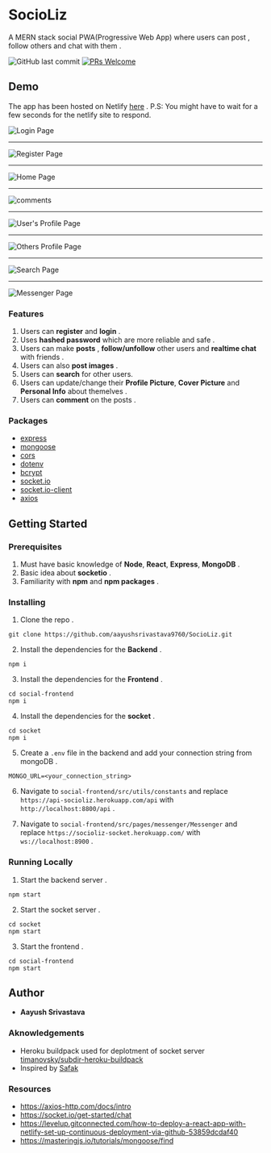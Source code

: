 # SocioLiz

A MERN stack social PWA(Progressive Web App) where users can post , follow others and chat with them .

![GitHub last commit](https://img.shields.io/github/last-commit/aayushsrivastava9760/SozioLiz?style=flat-square)
[![PRs Welcome](https://img.shields.io/badge/PRs-welcome-brightgreen.svg?style=flat-square)](http://makeapullrequest.com)

## Demo

The app has been hosted on Netlify [here](https://socioliz.netlify.app/) . P.S: You might have to wait for a few seconds for the netlify site to respond.

![Login Page](https://user-images.githubusercontent.com/81965095/159630405-c77ca550-5cec-4562-b15f-35e5f83e4b7d.jpeg)

<hr>

![Register Page](https://user-images.githubusercontent.com/81965095/159630665-dc110ba0-87eb-4619-9c60-1fd3a909d8de.jpeg)

<hr>

![Home Page](https://user-images.githubusercontent.com/81965095/161415419-619c4f17-851f-4a00-8a17-d1ef52081f5b.jpeg)

<hr>

![comments](https://user-images.githubusercontent.com/81965095/161415500-9a27544b-9018-474a-b892-778f84d11c50.jpeg)

<hr>

![User's Profile Page](https://user-images.githubusercontent.com/81965095/161415549-bcbc88be-dd6b-46d7-b142-5df93f412b11.jpeg)

<hr>

![Others Profile Page](https://user-images.githubusercontent.com/81965095/161416133-97c95b9e-b279-4da9-ac4c-e96fa2fcab4c.jpeg)

<hr>

![Search Page](https://user-images.githubusercontent.com/81965095/161416162-660d3971-1ffe-48d3-891b-bcaf8d177683.jpeg)

<hr>

![Messenger Page](https://user-images.githubusercontent.com/81965095/161416192-9230f7e8-2d8e-4f0a-8afb-8c5f0e38b27f.jpeg)




### Features

1. Users can **register** and **login** .
2. Uses **hashed password** which are more reliable and safe .
3. Users can make **posts** , **follow/unfollow** other users and **realtime chat** with friends .
4. Users can also **post images** .
5. Users can **search** for other users.
6. Users can update/change their **Profile Picture**, **Cover Picture** and **Personal Info** about themelves .
7. Users can **comment** on the posts .

### Packages

- [express](https://expressjs.com/)
- [mongoose](https://mongoosejs.com/docs/)
- [cors](https://expressjs.com/en/resources/middleware/cors.html)
- [dotenv](https://www.npmjs.com/package/dotenv)
- [bcrypt](https://www.npmjs.com/package/bcrypt)
- [socket.io](https://socket.io/)
- [socket.io-client](https://www.npmjs.com/package/socket.io-client)
- [axios](https://axios-http.com/docs/intro)

## Getting Started

### Prerequisites

1. Must have basic knowledge of **Node**, **React**, **Express**, **MongoDB** .
2. Basic idea about **socketio** .
3. Familiarity with **npm** and **npm packages** .

### Installing

1. Clone the repo .

```
git clone https://github.com/aayushsrivastava9760/SocioLiz.git
```

2. Install the dependencies for the **Backend** .

```
npm i
```

3. Install the dependencies for the **Frontend** .

```
cd social-frontend
npm i
```

4. Install the dependencies for the **socket** .

```
cd socket
npm i
```

5. Create a `.env` file in the backend and add your connection string from mongoDB .

```
MONGO_URL=<your_connection_string>
```

6. Navigate to `social-frontend/src/utils/constants` and replace `https://api-socioliz.herokuapp.com/api` with `http://localhost:8800/api` .

7. Navigate to `social-frontend/src/pages/messenger/Messenger` and replace `https://socioliz-socket.herokuapp.com/` with `ws://localhost:8900` .


### Running Locally

1. Start the backend server .

```
npm start
```

2. Start the socket server .

```
cd socket
npm start
```

3. Start the frontend .

```
cd social-frontend
npm start
```

## Author

- **Aayush Srivastava**

### Aknowledgements

- Heroku buildpack used for deplotment of socket server [timanovsky/subdir-heroku-buildpack](https://github.com/timanovsky/subdir-heroku-buildpack)
- Inspired by [Safak](https://github.com/safak)

### Resources

- https://axios-http.com/docs/intro
- https://socket.io/get-started/chat
- https://levelup.gitconnected.com/how-to-deploy-a-react-app-with-netlify-set-up-continuous-deployment-via-github-53859dcdaf40
- https://masteringjs.io/tutorials/mongoose/find
